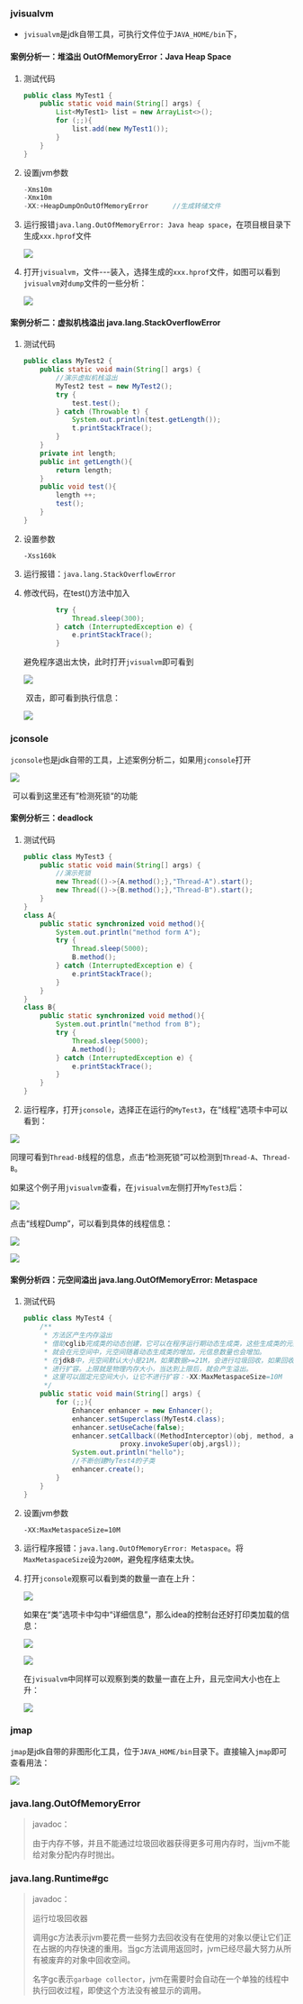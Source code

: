 ### jvisualvm

- `jvisualvm`是jdk自带工具，可执行文件位于`JAVA_HOME/bin`下，

#### 案例分析一：堆溢出 OutOfMemoryError：Java Heap Space

1. 测试代码

   ```java
   public class MyTest1 {
       public static void main(String[] args) {
           List<MyTest1> list = new ArrayList<>();
           for (;;){
               list.add(new MyTest1());
           }
       }
   }
   ```

2. 设置jvm参数

   ```java
   -Xms10m
   -Xmx10m
   -XX:+HeapDumpOnOutOfMemoryError		//生成转储文件
   ```

3. 运行报错`java.lang.OutOfMemoryError: Java heap space`，在项目根目录下生成`xxx.hprof`文件

   ![](img/jvisualvm01.png)

4. 打开`jvisualvm`，文件---装入，选择生成的`xxx.hprof`文件，如图可以看到`jvisualvm`对`dump`文件的一些分析：

   ![](img/jvisualvm02.png)

#### 案例分析二：虚拟机栈溢出 java.lang.StackOverflowError

1. 测试代码

   ```java
   public class MyTest2 {
       public static void main(String[] args) {
           //演示虚拟机栈溢出
           MyTest2 test = new MyTest2();
           try {
               test.test();
           } catch (Throwable t) {
               System.out.println(test.getLength());
               t.printStackTrace();
           }
       }
       private int length;
       public int getLength(){
           return length;
       }
       public void test(){
           length ++;
           test();
       }
   }
   
   ```

2. 设置参数

   ```
   -Xss160k
   ```

3.  运行报错：`java.lang.StackOverflowError`

4. 修改代码，在test()方法中加入

   ```java
           try {
               Thread.sleep(300);
           } catch (InterruptedException e) {
               e.printStackTrace();
           }
   ```

   避免程序退出太快，此时打开`jvisualvm`即可看到

   ![](img/jvisualvm03.png)

   ​	双击，即可看到执行信息：

   ![](img/jvisualvm04.png)

### jconsole

`jconsole`也是jdk自带的工具，上述案例分析二，如果用`jconsole`打开

![](img/jconsole01.png)

​	可以看到这里还有”检测死锁“的功能

#### 案例分析三：deadlock

1. 测试代码

   ```java
   public class MyTest3 {
       public static void main(String[] args) {
           //演示死锁
           new Thread(()->{A.method();},"Thread-A").start();
           new Thread(()->{B.method();},"Thread-B").start();
       }
   }
   class A{
       public static synchronized void method(){
           System.out.println("method form A");
           try {
               Thread.sleep(5000);
               B.method();
           } catch (InterruptedException e) {
               e.printStackTrace();
           }
       }
   }
   class B{
       public static synchronized void method(){
           System.out.println("method from B");
           try {
               Thread.sleep(5000);
               A.method();
           } catch (InterruptedException e) {
               e.printStackTrace();
           }
       }
   }
   ```

2.  运行程序，打开`jconsole`，选择正在运行的`MyTest3`，在“线程”选项卡中可以看到：

   ![](img/jconsole02.png)

   同理可看到`Thread-B`线程的信息，点击“检测死锁”可以检测到`Thread-A`、`Thread-B`。

   如果这个例子用`jvisualvm`查看，在`jvisualvm`左侧打开`MyTest3`后：

   ![](img/jvisualvm05.png)

   点击“线程Dump”，可以看到具体的线程信息：

   ![](img/jvisualvm06.png)

   ![](img/jvisualvm07.png)

#### 案例分析四：元空间溢出 java.lang.OutOfMemoryError: Metaspace

1. 测试代码

   ```java
   public class MyTest4 {
       /**
        * 方法区产生内存溢出
        * 借助cglib完成类的动态创建，它可以在程序运行期动态生成类，这些生成类的元数据
        * 就会在元空间中，元空间随着动态生成类的增加，元信息数量也会增加。
        * 在jdk8中，元空间默认大小是21M，如果数据>=21M，会进行垃圾回收，如果回收后还不够，就会
        * 进行扩容。上限就是物理内存大小，当达到上限后，就会产生溢出。
        * 这里可以固定元空间大小，让它不进行扩容：-XX:MaxMetaspaceSize=10M
        */
       public static void main(String[] args) {
           for (;;){
               Enhancer enhancer = new Enhancer();
               enhancer.setSuperclass(MyTest4.class);
               enhancer.setUseCache(false);
               enhancer.setCallback((MethodInterceptor)(obj, method, argsl, proxy)->
                           proxy.invokeSuper(obj,argsl));
               System.out.println("hello");
               //不断创建MyTest4的子类
               enhancer.create();
           }
       }
   }
   ```

2. 设置jvm参数

   ```-XX:MaxMetaspaceSize=10M```

3. 运行程序报错：`java.lang.OutOfMemoryError: Metaspace`。将`MaxMetaspaceSize`设为`200M`，避免程序结束太快。

4. 打开`jconsole`观察可以看到类的数量一直在上升：

   ![](img/jconsole04.png)

   如果在“类”选项卡中勾中“详细信息”，那么idea的控制台还好打印类加载的信息：

   ![](img/jconsole03.png)

   ![](img/jconsole05.png)

   在`jvisualvm`中同样可以观察到类的数量一直在上升，且元空间大小也在上升：

   ![](img/jvisualvm08.png)

### jmap

`jmap`是jdk自带的非图形化工具，位于`JAVA_HOME/bin`目录下。直接输入`jmap`即可查看用法：

![](img/jmap01.png)

### java.lang.OutOfMemoryError

> javadoc：
>
> 由于内存不够，并且不能通过垃圾回收器获得更多可用内存时，当jvm不能给对象分配内存时抛出。

### java.lang.Runtime#gc

> javadoc：
>
> 运行垃圾回收器
>
> 调用gc方法表示jvm要花费一些努力去回收没有在使用的对象以便让它们正在占据的内存快速的重用。当gc方法调用返回时，jvm已经尽最大努力从所有被废弃的对象中回收空间。
>
> 名字gc表示`garbage collector`，jvm在需要时会自动在一个单独的线程中执行回收过程，即使这个方法没有被显示的调用。